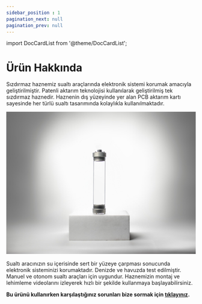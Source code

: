 ```yaml
---
sidebar_position : 1
pagination_next: null
pagination_prev: null
---
```


import DocCardList from '@theme/DocCardList';

# Ürün Hakkında

Sızdırmaz haznemiz sualtı araçlarında elektronik sistemi korumak amacıyla geliştirilmiştir. Patenli aktarım teknolojisi kullanılarak geliştirilmiş tek sızdırmaz haznedir. Haznenin dış yüzeyinde yer alan PCB aktarım kartı sayesinde her türlü sualtı tasarımında kolaylıkla kullanılmaktadır.

![h50 hazne](./image/h50-1-scaled.jpg)

 Sualtı aracınızın su içerisinde sert bir yüzeye çarpması sonucunda elektronik sisteminizi korumaktadır. Denizde ve havuzda test edilmiştir. Manuel ve otonom sualtı araçları için uygundur. Haznemizin montaj ve lehimleme videolarını izleyerek hızlı bir şekilde kullanmaya başlayabilirsiniz.


 **Bu ürünü kullanırken karşılaştığınız  sorunları  bize sormak için  [tıklayınız](https://forum.degzrobotics.com/).**  

<DocCardList />
